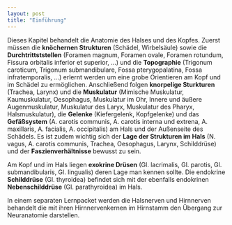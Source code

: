 ```yaml
---
layout: post
title: "Einführung"
---
```

Dieses Kapitel behandelt die Anatomie des Halses und des Kopfes. Zuerst müssen die **knöchernen Strukturen** (Schädel, Wirbelsäule) sowie die **Durchtrittststellen** (Foramen magnum, Foramen ovale, Foramen rotundum, Fissura orbitalis inferior et superior, …) und die **Topographie** (Trigonum caroticum, Trigonum submandibulare, Fossa pterygopalatina, Fossa infratemporalis, …) erlernt werden um eine grobe Orientieren am Kopf und im Schädel zu ermöglichen. Anschließend folgen **knorpelige Sturkturen** (Trachea, Larynx) und die **Muskulatur** (Mimische Muskulatur, Kaumuskulatur, Oesophagus, Muskulatur im Ohr, Innere und äußere Augenmuskulatur, Muskulatur des Laryx, Muskulatur des Pharyx, Halsmuskulatur), die **Gelenke** (Kiefergelenk, Kopfgelenke) und das **Gefäßsystem** (A. carotis communis, A. carotis interna und extrena, A. maxillaris, A. facialis, A. occipitalis) am Hals und der Außenseite des Schädels. Es ist zudem wichtig sich der **Lage der Strukturen im Hals** (N. vagus, A. carotis communis, Trachea, Oesophagus, Larynx, Schilddrüse) und der **Faszienverhältnisse** bewusst zu sein. 

Am Kopf und im Hals liegen **exokrine Drüsen**  (Gl. lacrimalis, Gl. parotis, Gl. submandibularis, Gl. lingualis) deren Lage man kennen sollte. Die endokrine **Schilddrüse** (Gl. thyroidea) befindet sich mit der ebenfalls endokrinen **Nebenschilddrüse** (Gl. parathyroidea) im Hals.

In einem separaten Lernpacket werden die Halsnerven und Hirnnerven behandelt die mit ihren Hirnnervenkernen im Hirnstamm den Übergang zur Neuranatomie darstellen.
